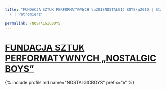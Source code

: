 ```yaml
---
title: "FUNDACJA SZTUK PERFORMATYWNYCH \u201ENOSTALGIC BOYS\u201D | Statystyki patronite.pl\
  \ | Patromierz"

permalink: /NOSTALGICBOYS
---
```


# [FUNDACJA SZTUK PERFORMATYWNYCH „NOSTALGIC BOYS”](https://patronite.pl/NOSTALGICBOYS)

{% include profile.md name="NOSTALGICBOYS" prefix="n" %}
